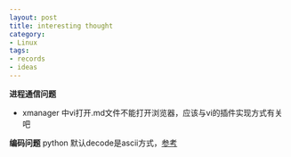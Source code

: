 ```yaml
---
layout: post
title: interesting thought  
category: 
- Linux  
tags:
- records
- ideas
---
```


**进程通信问题**  
- xmanager 中vi打开.md文件不能打开浏览器，应该与vi的插件实现方式有关吧

**编码问题**
python 默认decode是ascii方式，[参考](python.jobbole.com/81246/)
